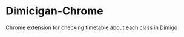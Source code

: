 # Dimicigan-Chrome
Chrome extension for checking timetable about each class in [Dimigo](https://dimigo.hs.kr)

